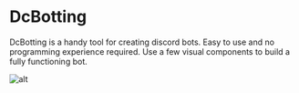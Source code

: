 # DcBotting

<p>DcBotting is a handy tool for creating discord bots. Easy to use and no programming experience required. Use a few visual components to build a fully functioning bot.</p>
<p> </p>

![alt](https://i.imgur.com/ustmqSm.png)
